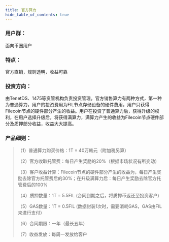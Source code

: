```yaml
---
title: 官方算力
hide_table_of_contents: true
---
```




### 用户群：
面向币圈用户

### 特点：
官方直销，规则透明，收益可靠

### 投资方向：
由TenetDS、1475等资管机构负责投资管理。官方销售算力有两种方式，第一种为普通算力，用户的投资费用为FIL节点存储设备的硬件费用，用户只获得Filecoin节点的硬件部分产生的收益。用户在投资了普通算力后，获得升级的权利，在用户选择升级后，将获得满算力，满算力产生的收益为Filecoin节点硬件部分及质押部分收益，收益大大提高。

### 产品细则：

> （1）普通算力购买价格：1T = 40万韩元（附加税另算）
>
> （2）官方收取托管费：每日产生奖励的20%（根据市场状况有所变动）
>
> （3）客户收益计算：Filecoin节点的硬件部分产生的收益为，每日产生奖励去除官方托管费后的30%；在升级满算力后：每日产生奖励去除官方托管费后的100%
>
> （4）质押数量：1T = 5.5FIL (合同到期之后，将质押币返还至投资客户)
>
> （5）GAS数量：1T = 0.5FIL (数据封装1次时，需要消耗GAS，GAS由FIL来进行支付）
>
> （6）合同期限：一年（最长五年）
>
> （7）收益发放：每周一发放给客户
